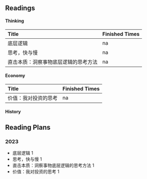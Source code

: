 
## Readings

#### Thinking

| Title | Finished Times |
| :---- | :--- |
| 底层逻辑 | na |
| 思考，快与慢 | na | 
| 直击本质：洞察事物底层逻辑的思考方法 | na | 

#### Economy

| Title | Finished Times |
| :---- | :--- |
| 价值：我对投资的思考 | na |

#### History


## Reading Plans

### 2023
- 底层逻辑 1
- 思考，快与慢 1
- 直击本质：洞察事物底层逻辑的思考方法 1
- 价值：我对投资的思考 1 

